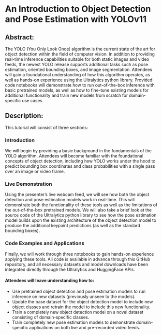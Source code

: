 # An Introduction to Object Detection and Pose Estimation with YOLOv11

## Abstract:
The YOLO (You Only Look Once) algorithm is the current state of the art for object detection within the field of computer vision. In addition to providing real-time inference capabilities suitable for both static images and video feeds, the newest YOLO release supports additional tasks such as pose estimation, oriented bounding boxes, and image segmentation. Attendees will gain a foundational understanding of how this algorithm operates, as well as hands-on experience using the Ultralytics python library. Provided code notebooks will demonstrate how to run out-of-the-box inference with basic pretrained models, as well as how to fine-tune existing models for additional functionality and train new models from scratch for domain-specific use cases.

## Description:
This tutorial will consist of three sections:

### Introduction
We will begin by providing a basic background in the fundamentals of the YOLO algorithm. Attendees will become familiar with the foundational concepts of object detection, including how YOLO works under the hood to predict bounding box coordinates and class probabilities with a single pass over an image or video frame.

### Live Demonstration
Using the presenter’s live webcam feed, we will see how both the object detection and pose estimation models work in real-time. This will demonstrate both the functionality of these tools as well as the limitations of the out-of-the-box pretrained models. We will also take a brief look at the source code of the Ultralytics python library to see how the pose estimation model builds upon the existing architecture of the object detection model to produce the additional keypoint predictions (as well as the standard bounding boxes).

### Code Examples and Applications
Finally, we will work through three notebooks to gain hands-on experience applying these tools. All code is available in advance through this GitHub repository, and all necessary datasets and model downloads have been integrated directly through the Ultralytics and HuggingFace APIs.

#### Attendees will leave understanding how to:
-	Use pretrained object detection and pose estimation models to run inference on new datasets (previously unseen to the models).
-	Update the base dataset for the object detection model to include new object classes and retrain the model to include this new functionality.
-	Train a completely new object detection model on a novel dataset consisting of domain-specific classes.
-	Train completely new pose estimation models to demonstrate domain-specific applications on both live and pre-recorded video feeds.
